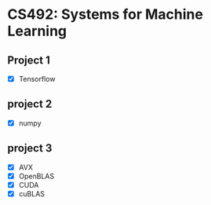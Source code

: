 # CS492: Systems for Machine Learning

## Project 1

- [x] Tensorflow

## project 2

- [x] numpy

## project 3

- [x] AVX
- [x] OpenBLAS
- [x] CUDA
- [x] cuBLAS
